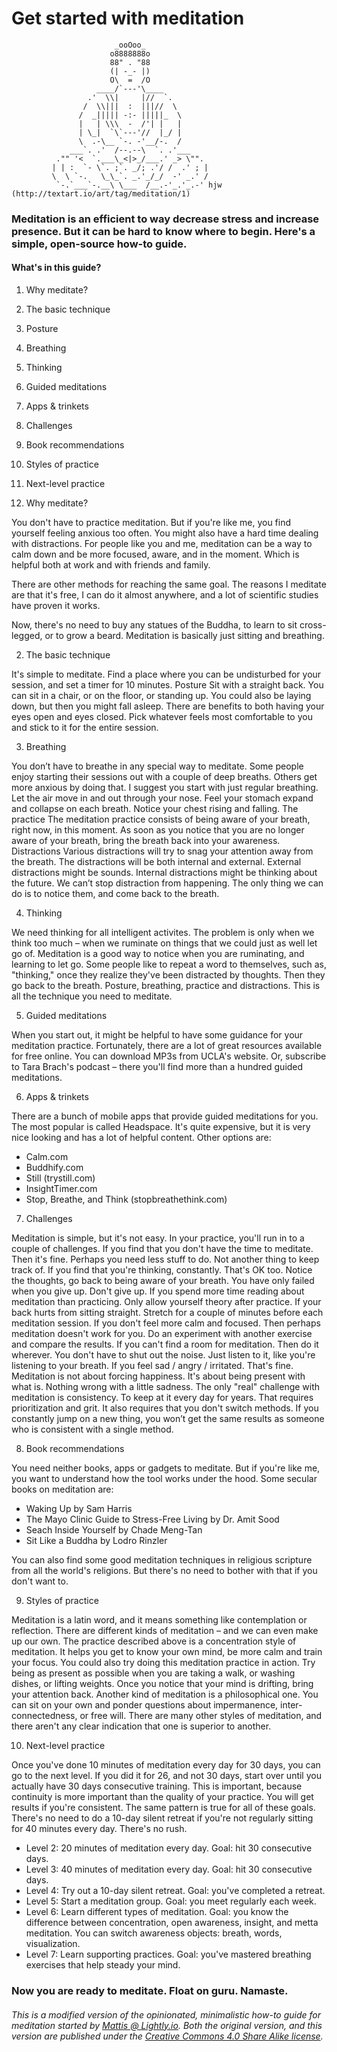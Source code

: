 # Get started with meditation

                           _ooOoo_
                          o8888888o
                          88" . "88
                          (| -_- |)
                          O\  =  /O
                       ____/`---'\____
                     .'  \\|     |//  `.
                    /  \\|||  :  |||//  \
                   /  _||||| -:- |||||_  \
                   |   | \\\  -  /'| |   |
                   | \_|  `\`---'//  |_/ |
                   \  .-\__ `-. -'__/-.  /
                 ___`. .'  /--.--\  `. .'___
              ."" '<  `.___\_<|>_/___.' _> \"".
             | | :  `- \`. ;`. _/; .'/ /  .' ; |
             \  \ `-.   \_\_`. _.'_/_/  -' _.' /
              `-.`___`-.__\ \___  /__.-'_.'_.-' hjw (http://textart.io/art/tag/meditation/1)

### Meditation is an efficient to way decrease stress and increase presence. But it can be hard to know where to begin. Here's a simple, open-source how-to guide.

#### What's in this guide?
1. Why meditate?
2. The basic technique
3. Posture
4. Breathing
5. Thinking
6. Guided meditations
7. Apps & trinkets
8. Challenges
9. Book recommendations
10. Styles of practice
11. Next-level practice


1. Why meditate?

You don't have to practice meditation. But if you're like me, you find yourself feeling anxious too often. You might also have a hard time dealing with distractions. For people like you and me, meditation can be a way to calm down and be more focused, aware, and in the moment. Which is helpful both at work and with friends and family.

There are other methods for reaching the same goal. The reasons I meditate are that it's free, I can do it almost anywhere, and a lot of scientific studies have proven it works.

Now, there's no need to buy any statues of the Buddha, to learn to sit cross-legged, or to grow a beard. Meditation is basically just sitting and breathing.

2. The basic technique

It's simple to meditate. Find a place where you can be undisturbed for your session, and set a timer for 10 minutes. Posture Sit with a straight back. You can sit in a chair, or on the floor, or standing up. You could also be laying down, but then you might fall asleep. There are benefits to both having your eyes open and eyes closed. Pick whatever feels most comfortable to you and stick to it for the entire session.

3. Breathing

You don’t have to breathe in any special way to meditate. Some people enjoy starting their sessions out with a couple of deep breaths. Others get more anxious by doing that. I suggest you start with just regular breathing. Let the air move in and out through your nose. Feel your stomach expand and collapse on each breath. Notice your chest rising and falling. The practice The meditation practice consists of being aware of your breath, right now, in this moment. As soon as you notice that you are no longer aware of your breath, bring the breath back into your awareness. Distractions Various distractions will try to snag your attention away from the breath. The distractions will be both internal and external. External distractions might be sounds. Internal distractions might be thinking about the future. We can’t stop distraction from happening. The only thing we can do is to notice them, and come back to the breath.

4. Thinking

We need thinking for all intelligent activites. The problem is only when we think too much – when we ruminate on things that we could just as well let go of. Meditation is a good way to notice when you are ruminating, and learning to let go. Some people like to repeat a word to themselves, such as, "thinking," once they realize they've been distracted by thoughts. Then they go back to the breath. Posture, breathing, practice and distractions. This is all the technique you need to meditate.

5. Guided meditations

When you start out, it might be helpful to have some guidance for your meditation practice. Fortunately, there are a lot of great resources available for free online. You can download MP3s from UCLA's website. Or, subscribe to Tara Brach's podcast – there you'll find more than a hundred guided meditations.

6. Apps & trinkets

There are a bunch of mobile apps that provide guided meditations for you. The most popular is called Headspace. It's quite expensive, but it is very nice looking and has a lot of helpful content. Other options are:

- Calm.com
- Buddhify.com
- Still (trystill.com)
- InsightTimer.com
- Stop, Breathe, and Think (stopbreathethink.com)

7. Challenges

Meditation is simple, but it's not easy. In your practice, you'll run in to a couple of challenges. If you find that you don't have the time to meditate. Then it's fine. Perhaps you need less stuff to do. Not another thing to keep track of. If you find that you're thinking, constantly. That's OK too. Notice the thoughts, go back to being aware of your breath. You have only failed when you give up. Don't give up. If you spend more time reading about meditation than practicing. Only allow yourself theory after practice. If your back hurts from sitting straight. Stretch for a couple of minutes before each meditation session. If you don't feel more calm and focused. Then perhaps meditation doesn't work for you. Do an experiment with another exercise and compare the results. If you can't find a room for meditation. Then do it wherever. You don't have to shut out the noise. Just listen to it, like you're listening to your breath. If you feel sad / angry / irritated. That's fine. Meditation is not about forcing happiness. It's about being present with what is. Nothing wrong with a little sadness. The only "real" challenge with meditation is consistency. To keep at it every day for years. That requires prioritization and grit. It also requires that you don't switch methods. If you constantly jump on a new thing, you won’t get the same results as someone who is consistent with a single method.

8. Book recommendations

You need neither books, apps or gadgets to meditate. But if you're like me, you want to understand how the tool works under the hood. Some secular books on meditation are:

- Waking Up by Sam Harris
- The Mayo Clinic Guide to Stress-Free Living by Dr. Amit Sood
- Seach Inside Yourself by Chade Meng-Tan
- Sit Like a Buddha by Lodro Rinzler

You can also find some good meditation techniques in religious scripture from all the world's religions. But there's no need to bother with that if you don't want to.

9. Styles of practice

Meditation is a latin word, and it means something like contemplation or reflection. There are different kinds of meditation – and we can even make up our own. The practice described above is a concentration style of meditation. It helps you get to know your own mind, be more calm and train your focus. You could also try doing this meditation practice in action. Try being as present as possible when you are taking a walk, or washing dishes, or lifting weights. Once you notice that your mind is drifting, bring your attention back. Another kind of meditation is a philosophical one. You can sit on your own and ponder questions about impermanence, inter-connectedness, or free will. There are many other styles of meditation, and there aren't any clear indication that one is superior to another.

10. Next-level practice

Once you've done 10 minutes of meditation every day for 30 days, you can go to the next level. If you did it for 26, and not 30 days, start over until you actually have 30 days consecutive training. This is important, because continuity is more important than the quality of your practice. You will get results if you're consistent. The same pattern is true for all of these goals. There's no need to do a 10-day silent retreat if you're not regularly sitting for 40 minutes every day. There's no rush.

- Level 2: 20 minutes of meditation every day. Goal: hit 30 consecutive days.
- Level 3: 40 minutes of meditation every day. Goal: hit 30 consecutive days.
- Level 4: Try out a 10-day silent retreat. Goal: you've completed a retreat.
- Level 5: Start a meditation group. Goal: you meet regularly each week.
- Level 6: Learn different types of meditation. Goal: you know the difference between concentration, open awareness, insight, and metta meditation. You can switch awareness objects: breath, words, visualization.
- Level 7: Learn supporting practices. Goal: you've mastered breathing exercises that help steady your mind.

### Now you are ready to meditate. Float on guru. Namaste.

###### This is a modified version of the opinionated, minimalistic how-to guide for meditation started by [Mattis @ Lightly.io](https://github.com/lightly-io/starting-meditation). Both the original version, and this version are published under the [Creative Commons 4.0 Share Alike license](https://creativecommons.org/licenses/by-sa/4.0/).
